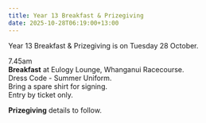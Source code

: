 ```yaml
---
title: Year 13 Breakfast & Prizegiving
date: 2025-10-28T06:19:00+13:00
---
```

Year 13 Breakfast & Prizegiving is on Tuesday 28 October. 

7.45am  
**Breakfast** at Eulogy Lounge, Whanganui Racecourse.  
Dress Code - Summer Uniform.  
Bring a spare shirt for signing.  
Entry by ticket only.  

**Prizegiving** details to follow.
